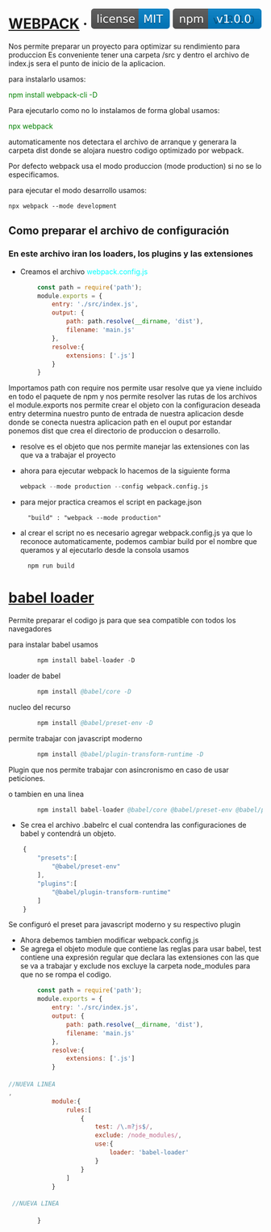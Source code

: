 # [WEBPACK](https://ferroelectricosla29sm.com) &middot; [![license](./src/assets/images/licence.svg)](link) [![npm version](./src/assets/images/npmversion.svg)](link) 


Nos permite preparar un proyecto para optimizar su rendimiento para produccion
Es conveniente tener una carpeta /src
y dentro el archivo de index.js sera el punto de inicio de
la aplicacion.

para instalarlo usamos: 

<span style="color:green">npm install webpack-cli -D</span> 

Para ejecutarlo como no lo instalamos de forma global usamos:

<span style="color:green">npx webpack</span>

automaticamente nos detectara el archivo de arranque y generara la carpeta dist
donde se alojara nuestro codigo optimizado por webpack.

Por defecto webpack usa el modo produccion (mode production) si no se lo especificamos.

para ejecutar el modo desarrollo usamos:

    npx webpack --mode development


## Como preparar el archivo de configuración

### En este archivo iran los loaders, los plugins y las extensiones

* Creamos el archivo  <span style="color:cyan">webpack.config.js</span>
```js
        const path = require('path');
        module.exports = {
            entry: './src/index.js',
            output: {
                path: path.resolve(__dirname, 'dist'),
                filename: 'main.js'
            },
            resolve:{
                extensions: ['.js']
            }
        }
```
Importamos path con require nos permite usar resolve que ya viene incluido en todo el paquete de npm y nos permite resolver las rutas de los archivos el module.exports nos permite crear el objeto con la configuracion deseada entry determina nuestro punto de entrada de nuestra aplicacion desde donde se conecta nuestra aplicacion path en el ouput por estandar ponemos dist que crea el directorio de produccion o desarrollo.

* resolve es el objeto que nos permite manejar las extensiones con las que va a trabajar el proyecto

* ahora para ejecutar webpack lo hacemos de la siguiente forma

     ```s  
     webpack --mode production --config webpack.config.js
     ```

* para mejor practica creamos el script en package.json

        "build" : "webpack --mode production"

* al crear el script no es necesario agregar webpack.config.js ya que lo reconoce automaticamente, podemos cambiar build por el nombre que queramos y al ejecutarlo desde la consola usamos

        npm run build

# [babel loader](link)

Permite preparar el codigo js para que sea compatible con todos los navegadores

para instalar babel usamos
```s
        npm install babel-loader -D
```
loader de babel
```s
        npm install @babel/core -D
```
nucleo del recurso
```s
        npm install @babel/preset-env -D
```
permite trabajar con javascript moderno
```s
        npm install @babel/plugin-transform-runtime -D
```
Plugin que nos permite trabajar con asincronismo en caso de usar peticiones.


o tambien en una linea

```s
        npm install babel-loader @babel/core @babel/preset-env @babel/plugin-transform-runtime -D
```

* Se crea el archivo .babelrc el cual contendra las configuraciones de babel y contendrá un objeto.

```js
    {
        "presets":[
            "@babel/preset-env"
        ],
        "plugins":[
            "@babel/plugin-transform-runtime"
        ]
    }
```
Se configuró el preset para  javascript moderno y su respectivo plugin

* Ahora debemos tambien modificar webpack.config.js
* Se agrega el objeto module que contiene las reglas para usar babel, test contiene una expresión regular que declara las extensiones con las que se va a trabajar y exclude nos excluye la carpeta node_modules para que no se rompa el codigo.

```js
        const path = require('path');
        module.exports = {
            entry: './src/index.js',
            output: {
                path: path.resolve(__dirname, 'dist'),
                filename: 'main.js'
            },
            resolve:{
                extensions: ['.js']
            }

//NUEVA LINEA
,
            module:{
                rules:[
                    {
                        test: /\.m?js$/,
                        exclude: /node_modules/,
                        use:{
                            loader: 'babel-loader'
                        }
                    }
                ]
            }

 //NUEVA LINEA           

        }
```

<span style="color:green"></span>
